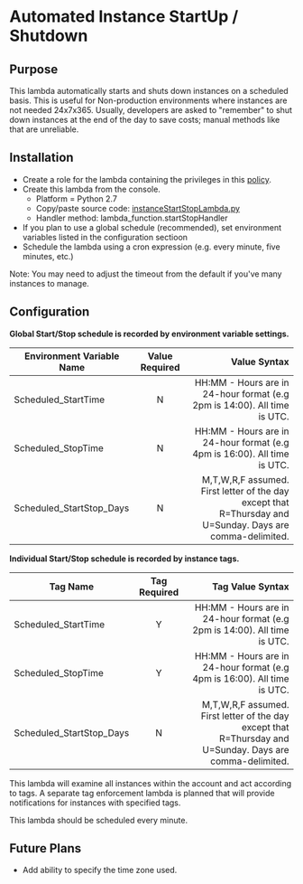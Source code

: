 # Automated Instance StartUp / Shutdown

## Purpose
This lambda automatically starts and shuts down instances on a scheduled basis. This is useful for
Non-production environments where instances are not needed 24x7x365. Usually, developers are asked to 
"remember" to shut down instances at the end of the day to save costs; manual methods like that 
are unreliable.

## Installation

* Create a role for the lambda containing the privileges in this [policy](awsPolicy.json). 
* Create this lambda from the console.
    * Platform = Python 2.7
    * Copy/paste source code:  [instanceStartStopLambda.py](instanceStartStopLambda.py)
    * Handler method:  lambda_function.startStopHandler
* If you plan to use a global schedule (recommended), set environment variables listed in the configuration sectioon
* Schedule the lambda using a cron expression (e.g. every minute, five minutes, etc.)

Note:  You may need to adjust the timeout from the default if you've many instances to manage.

## Configuration
**Global Start/Stop schedule is recorded by environment variable settings.** 

| Environment Variable Name | Value Required | Value Syntax |
| --- |:---:| ---:|
| Scheduled_StartTime | N | HH:MM - Hours are in 24-hour format (e.g 2pm is 14:00). All time is UTC. |
| Scheduled_StopTime | N | HH:MM - Hours are in 24-hour format (e.g 4pm is 16:00). All time is UTC. |
| Scheduled_StartStop_Days | N | M,T,W,R,F assumed. First letter of the day except that R=Thursday and U=Sunday. Days are comma-delimited. |

**Individual Start/Stop schedule is recorded by instance tags.** 

| Tag Name | Tag Required | Tag Value Syntax |
| --- |:---:| ---:|
| Scheduled_StartTime | Y | HH:MM - Hours are in 24-hour format (e.g 2pm is 14:00). All time is UTC. |
| Scheduled_StopTime | Y | HH:MM - Hours are in 24-hour format (e.g 4pm is 16:00). All time is UTC. |
| Scheduled_StartStop_Days | N | M,T,W,R,F assumed. First letter of the day except that R=Thursday and U=Sunday. Days are comma-delimited. |

This lambda will examine all instances within the account and act according to tags. A separate tag enforcement lambda is planned
that will provide notifications for instances with specified tags.

This lambda should be scheduled every minute.

## Future Plans
* Add ability to specify the time zone used.


